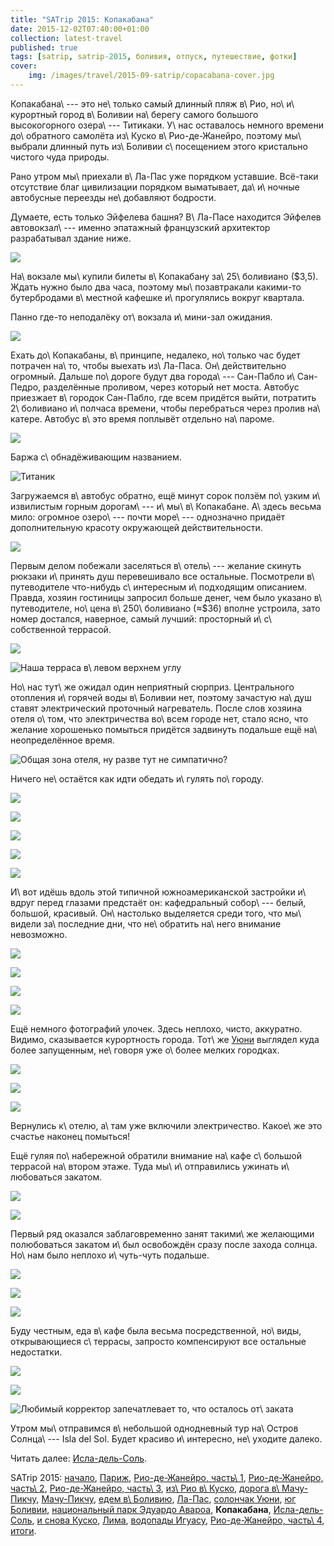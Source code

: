 ```yaml
---
title: "SATrip 2015: Копакабана"
date: 2015-12-02T07:40:00+01:00
collection: latest-travel
published: true
tags: [satrip, satrip-2015, боливия, отпуск, путешествие, фотки]
cover:
    img: /images/travel/2015-09-satrip/copacabana-cover.jpg
---
```


Копакабана\ --- это не\ только самый длинный пляж в\ Рио, но\ и\ курортный город в\ Боливии на\ берегу самого большого
высокогорного озера\ --- Титикаки. У\ нас оставалось немного времени до\ обратного самолёта из\ Куско в\ Рио-де-Жанейро,
поэтому мы\ выбрали длинный путь из\ Боливии с\ посещением этого кристально чистого чуда природы.

<!--more-->

Рано утром мы\ приехали в\ Ла-Пас уже порядком уставшие. Всё-таки отсутствие благ цивилизации порядком выматывает,
да\ и\ ночные автобусные переезды не\ добавляют бодрости.

Думаете, есть только Эйфелева башня? В\ Ла-Пасе находится Эйфелев автовокзал\ --- именно эпатажный французский
архитектор разрабатывал здание ниже.

![](/images/travel/2015-09-satrip/la-paz-bus-station.jpg)

На\ вокзале мы\ купили билеты в\ Копакабану за\ 25\ боливиано ($3,5). Ждать нужно было два часа, поэтому
мы\ позавтракали какими-то бутербродами в\ местной кафешке и\ прогулялись вокруг квартала.

Панно где-то неподалёку от\ вокзала и\ мини-зал ожидания.

![](/images/travel/2015-09-satrip/la-paz-waiting.jpg)

Ехать до\ Копакабаны, в\ принципе, недалеко, но\ только час будет потрачен на\ то, чтобы выехать из\ Ла-Паса.
Он\ действительно огромный. Дальше по\ дороге будут два города\ --- Сан-Пабло и\ Сан-Педро, разделённые проливом, через
который нет моста. Автобус приезжает в\ городок Сан-Пабло, где всем придётся выйти, потратить 2\ боливиано и\ полчаса
времени, чтобы перебраться через пролив на\ катере. Автобус в\ это время поплывёт отдельно на\ пароме.

![](/images/travel/2015-09-satrip/san-pedro-boat-station.jpg)

Баржа с\ обнадёживающим названием.

![](/images/travel/2015-09-satrip/san-pedro-titanic.jpg "Титаник")

Загружаемся в\ автобус обратно, ещё минут сорок ползём по\ узким и\ извилистым горным дорогам\ --- и\ мы\ в\ Копакабане.
А\ здесь весьма мило: огромное озеро\ --- почти море\ --- однозначно придаёт дополнительную красоту окружающей
действительности.

![](/images/travel/2015-09-satrip/copacabana-overview.jpg)

Первым делом побежали заселяться в\ отель\ --- желание скинуть рюкзаки и\ принять душ перевешивало все остальные.
Посмотрели в\ путеводителе что-нибудь с\ интересным и\ подходящим описанием. Правда, хозяин гостиницы запросил больше
денег, чем было указано в\ путеводителе, но\ цена в\ 250\ боливиано (≈$36) вполне устроила, зато номер достался,
наверное, самый лучший: просторный и\ с\ собственной террасой.

![](/images/travel/2015-09-satrip/copacabana-hotel-room.jpg)

![Наша терраса в\ левом верхнем углу](/images/travel/2015-09-satrip/copacabana-hotel-terrace.jpg)

Но\ нас тут\ же ожидал один неприятный сюрприз. Центрального отопления и\ горячей воды в\ Боливии нет, поэтому зачастую
на\ душ ставят электрический проточный нагреватель. После слов хозяина отеля о\ том, что электричества во\ всем городе
нет, стало ясно, что желание хорошенько помыться придётся задвинуть подальше ещё на\ неопределённое время.

![Общая зона отеля, ну разве тут не симпатично?](/images/travel/2015-09-satrip/copacabana-hotel.jpg)

Ничего не\ остаётся как идти обедать и\ гулять по\ городу.

![](/images/travel/2015-09-satrip/copacabana-walking-1.jpg)

![](/images/travel/2015-09-satrip/copacabana-walking-2.jpg)

![](/images/travel/2015-09-satrip/copacabana-walking-3.jpg)

![](/images/travel/2015-09-satrip/copacabana-walking-4.jpg)

![](/images/travel/2015-09-satrip/copacabana-walking-5.jpg)

И\ вот идёшь вдоль этой типичной южноамериканской застройки и\ вдруг перед глазами предстаёт он: кафедральный собор\ ---
белый, большой, красивый. Он\ настолько выделяется среди того, что мы\ видели за\ последние дни, что не\ обратить
на\ него внимание невозможно.

![](/images/travel/2015-09-satrip/copacabana-cathedral-1.jpg)

![](/images/travel/2015-09-satrip/copacabana-cathedral-2.jpg)

![](/images/travel/2015-09-satrip/copacabana-cathedral-3.jpg)

![](/images/travel/2015-09-satrip/copacabana-cathedral-4.jpg)

Ещё немного фотографий улочек. Здесь неплохо, чисто, аккуратно. Видимо, сказывается курортность города. Тот\ же
[Уюни][uyuni] выглядел куда более запущенным, не\ говоря уже о\ более мелких городках.

![](/images/travel/2015-09-satrip/copacabana-streets-1.jpg)

![](/images/travel/2015-09-satrip/copacabana-streets-2.jpg)

![](/images/travel/2015-09-satrip/copacabana-streets-3.jpg)

Вернулись к\ отелю, а\ там уже включили электричество. Какое\ же это счастье наконец помыться!

Ещё гуляя по\ набережной обратили внимание на\ кафе с\ большой террасой на\ втором этаже. Туда мы\ и\ отправились
ужинать и\ любоваться закатом.

![](/images/travel/2015-09-satrip/copacabana-sunset-cafe-1.jpg)

![](/images/travel/2015-09-satrip/copacabana-sunset-cafe-2.jpg)

Первый ряд оказался заблаговременно занят такими\ же желающими полюбоваться закатом и\ был освобождён сразу после захода
солнца. Но\ нам было неплохо и\ чуть-чуть подальше.

![](/images/travel/2015-09-satrip/copacabana-sunset-we-1.jpg)

![](/images/travel/2015-09-satrip/copacabana-sunset-we-2.jpg)

![](/images/travel/2015-09-satrip/copacabana-sunset-we-3.jpg)

Буду честным, еда в\ кафе была весьма посредственной, но\ виды, открывающиеся с\ террасы, запросто компенсируют все
остальные недостатки.

![](/images/travel/2015-09-satrip/copacabana-sunset-end-1.jpg)

![](/images/travel/2015-09-satrip/copacabana-sunset-end-2.jpg)

![Любимый корректор запечатлевает то, что осталось от\ заката](/images/travel/2015-09-satrip/copacabana-sunset-end-3.jpg)

Утром мы\ отправимся в\ небольшой однодневный тур на\ Остров Солнца\ --- Isla del Sol. Будет красиво и\ интересно,
не\ уходите далеко.

Читать далее: [Исла-дель-Соль](/post/satrip-2015-isla-del-sol/).

SATrip 2015:
[начало](/post/satrip-2015-paris/),
[Париж](/post/satrip-2015-paris/),
[Рио-де-Жанейро, часть\ 1](/post/satrip-2015-rio-1/),
[Рио-де-Жанейро, часть\ 2](/post/satrip-2015-rio-2/),
[Рио-де-Жанейро, часть\ 3](/post/satrip-2015-rio-3/),
[из\ Рио в\ Куско](/post/satrip-2015-rio-to-cusco/),
[дорога в\ Мачу-Пикчу](/post/satrip-2015-road-to-machu-picchu/),
[Мачу-Пикчу](/post/satrip-2015-machu-picchu/),
[едем в\ Боливию](/post/satrip-2015-to-bolivia/),
[Ла-Пас](/post/satrip-2015-la-paz/),
[солончак Уюни](/post/satrip-2015-uyuni-salt-flats/),
[юг Боливии](/post/satrip-2015-south-of-bolivia/),
[национальный парк Эдуардо Авароа](/post/satrip-2015-bolivia-national-park/),
**Копакабана**,
[Исла-дель-Соль](/post/satrip-2015-isla-del-sol/),
[и снова Куско](/post/satrip-2015-cusco-again/),
[Лима](/post/satrip-2015-lima/),
[водопады Игуасу](/post/satrip-2015-iguazu-falls),
[Рио-де-Жанейро, часть\ 4](/post/satrip-2015-rio-4/),
[итоги](/post/satrip-2015-results/).

[uyuni]: /post/satrip-2015-uyuni-salt-flats/
